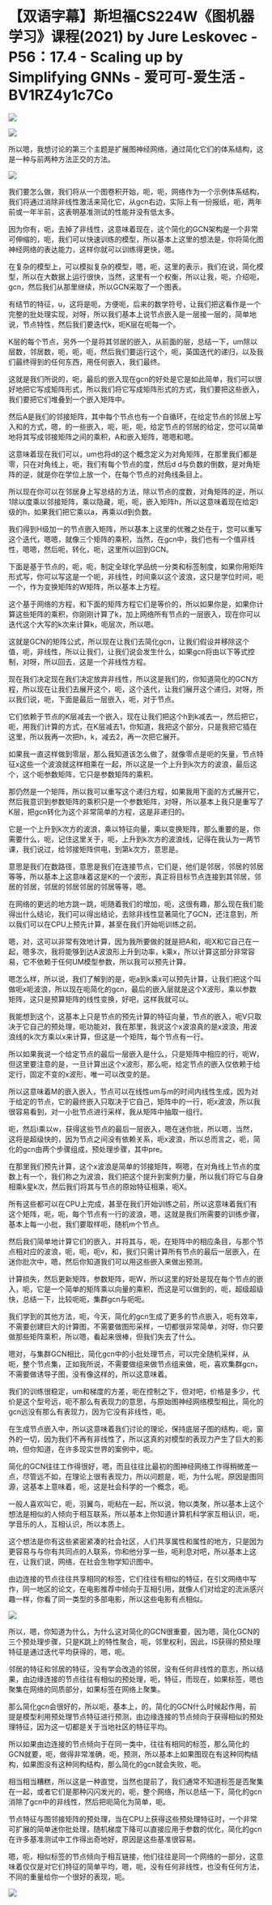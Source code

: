 # 【双语字幕】斯坦福CS224W《图机器学习》课程(2021) by Jure Leskovec - P56：17.4 - Scaling up by Simplifying GNNs - 爱可可-爱生活 - BV1RZ4y1c7Co

![](img/ed4dd762fdd0b596c1ad187270d358c2_0.png)

![](img/ed4dd762fdd0b596c1ad187270d358c2_1.png)

所以嗯，我想讨论的第三个主题是扩展图神经网络，通过简化它们的体系结构，这是一种与前两种方法正交的方法。



![](img/ed4dd762fdd0b596c1ad187270d358c2_3.png)

我们要怎么做，我们将从一个图卷积开始，呃，呃，网络作为一个示例体系结构，我们将通过消除非线性激活来简化它，从gcn右边，实际上有一份报纸，呃，两年前或一年半前，这表明基准测试的性能并没有低太多。

因为你有，呃，去掉了非线性，这意味着现在，这个简化的GCN架构是一个非常可伸缩的，呃，我们可以快速训练的模型，所以基本上这里的想法是，你将简化图神经网络的表达能力，这样你就可以训练得更快，嗯。

在复杂的模型上，可以模拟复杂的模型，嗯，呃，这里的表示，我们在说，简化模型，所以在大数据上运行很快，当然，这里有一个权衡，所以让我，呃，介绍呃，gcn，然后我们从那里继续，所以GCN采取了一个图表。

有结节的特征，u，这将是呃，方便呃，后来的数学符号，让我们把这看作是一个完整的批处理实现，对呀，所以我们基本上说节点嵌入是一层接一层的，简单地说，节点特性，然后我们要迭代k，呃K层在呃每一个。

K层的每个节点，另外一个是将其邻居的嵌入，从前面的层，总结一下，um除以层数，邻居数，呃，呃，呃，然后我们要运行这个，呃，英国迭代的递归，以及我们最终得到的任何东西，用任何嵌入，我们最终。

这就是我们所说的，呃，最后的嵌入现在gcn的好处是它是如此简单，我们可以很好地把它写成矩阵形式，所以我们将它写成矩阵形式的方式，我们要把这些嵌入，我们要把它们堆叠到一个嵌入矩阵中。

然后A是我们的邻接矩阵，其中每个节点也有一个自循环，在给定节点的邻居上写入和的方式，嗯，的一些嵌入，呃，呃，呃，给定节点的邻居的给定，您可以简单地将其写成邻接矩阵之间的乘积，A和嵌入矩阵，嗯嗯和嗯。

这意味着现在我们可以，um也将d的这个概念定义为对角矩阵，在那里我们都是零，只在对角线上，呃，我们有每个节点的度，然后d d与负数的倒数，是对角矩阵的逆，就是你在学位上放一个，在每个节点的对角线条目上。

所以现在你可以在邻居身上写总结的方法，除以节点的度数，对角矩阵的逆，所以1除以度乘以邻接矩阵，乘以隐藏，呃，呃，嵌入矩阵h，所以这意味着现在给定l级的h，如果我们把它乘以a，再乘以d到负数。

我们得到H级加一的节点嵌入矩阵，所以基本上这里的优雅之处在于，您可以重写这个迭代，嗯嗯，就像三个矩阵的乘积，当然，在gcn中，我们也有一个值非线性，嗯嗯，然后呃，转化，呃，这里所以回到GCN。

下面是基于节点的，呃，呃，制定全球化学品统一分类和标签制度，如果你用矩阵形式写，你可以写这是一个呃，非线性，时间乘以这个波浪，这只是学位时间，呃一个，作为变换矩阵的W矩阵，所以基本上方程。

这个基于网络的方程，和下面的矩阵方程它们是等价的，所以如果你是，如果你计算这些矩阵的乘积，你刚刚计算了k，加上网络所有节点的一层嵌入，现在你可以迭代这个大写的k次来计算k，呃层次，所以嗯。

这就是GCN的矩阵公式，所以现在让我们去简化gcn，让我们假设并移除这个值，呃，非线性，所以让我们，让我们说会发生什么，如果gcn将由以下等式控制，对呀，所以回去，这是一个非线性方程。

现在我们决定现在我们决定放弃非线性，所以这是我们的，你知道简化的GCN方程，所以现在让我们去展开这个，呃，这个迭代，让我们展开这个递归，对呀，所以我们说，呃，下面是最后一层嵌入，呃，对于节点。

它们依赖于节点的K层减去一个嵌入，现在让我们把这个h到k减去一，然后把它，呃，用我们计算的方式，在K层减去1，你知道，我把这个部分，只是我把它插在这里，所以我再一次把h，k，减去2，再一次把它展开。

如果我一直这样做到零层，那么我知道该怎么做了，就像零点是呃的矢量，节点特征x这些一个波浪就这样相乘在一起，所以这是一个上升到k次方的波浪，最后这个，这个呃参数矩阵，它只是参数矩阵的乘积。

那仍然是一个矩阵，所以我可以重写这个递归方程，如果我用下面的方式展开它，然后我意识到参数矩阵的乘积只是一个参数矩阵，对呀，所以基本上我只是重写了K层，把gcn转化为这个非常简单的方程，这是非递归的。

它是一个上升到k次方的波浪，乘以特征向量，乘以变换矩阵，那么重要的是，你需要什么，呃，记住这里关于，呃，上升到k次方的波浪线，记得在我认为一两节课，我们说过，给邻接矩阵供电，到第k次方，意思是。

意思是我们在数路径，意思是我们在连接节点，它们是，他们是邻居，邻居的邻居等等，所以基本上这意味着这是K的一个波形，真正将目标节点连接到其邻居，邻居的邻居，邻居的邻居邻居的邻居等等，嗯。

在网络的更远的地方跳一跳，呃随着我们的增加，呃，这很有趣，那么现在我们能得出什么结论，我们可以得出结论，去除非线性显著简化了GCN，还注意到，所以我们可以在CPU上预先计算，甚至在我们开始呃训练之前。

嗯，对，这可以非常有效地计算，因为我所要做的就是把A和，呃X和它自己在一起，嗯多次，我将能够到达A波浪形上升到功率，k乘x，所以计算这部分非常容易，它不依赖于任何UM模型参数，所以我可以预先计算。

嗯怎么样，所以说，我们了解到的是，呃a到k乘x可以预先计算，让我们把这个叫做呃x呃波浪，所以现在呃简化的gcn，最后的嵌入层就是这个X波形，乘以参数矩阵，这只是预算矩阵的线性变换，好吧，这样我就可以。

我能想到这个，这基本上只是节点的预先计算的特征向量，节点的嵌入，呃V只取决于它自己的预处理，呃功能对，我在那里，我说这个x波浪真的是x波浪，用波浪线的k次方乘以x来计算，但这是一个矩阵，每个节点有一行。

所以如果我说一个给定节点的最后一层嵌入是什么，只是矩阵中相应的行，呃W，但这里要注意的是，一旦计算出这个x波形，那么呃，给定节点的嵌入仅依赖于给定行，固定不变的x波形，唯一可以改变的是。

所以这意味着M的嵌入嵌入，节点可以在线性um与m的时间内线性生成，因为对于给定的节点，它的最终嵌入只取决于它自己，矩阵中的一行，呃x波浪，所以我很容易看到，对一小批节点进行采样，我从矩阵中抽取一组行。

呃，然后i乘以w，获得这些节点的最后一层嵌入，嗯在迷你批，所以嗯，当然，这将是超级快的，因为节点之间没有依赖关系，呃x波浪，所以总而言之，呃，简化的gcn由两个步骤组成，预处理步骤，其中pre。

在那里我们预先计算，这个x波浪是简单的邻接矩阵，啊嗯，在对角线上节点的度数上有一个，我们称之为波浪，我们把这个提升到案例力量，所以我们将它与自身相乘k星k次，然后我们将其与节点的原始特征相乘，呃X。

所有这些都可以在CPU上完成，甚至在我们开始训练之前，所以这意味着我们有这个矩阵，呃，呃，每个节点有一行的波浪，嗯，这就是我们所需要的训练步骤，基本上每一小批，我们要取样呃，随机m个节点。

然后我们简单地计算它们的嵌入，并将其与，呃，在矩阵中的相应条目，与那个节点相对应的波浪，呃，呃，呃v，和，我们只需计算所有节点的最后一层嵌入，在迷你批次中，嗯，然后你知道我们可以用这些嵌入来做出预测。

计算损失，然后更新矩阵，参数矩阵，呃W，所以这里的好处是现在每个节点的嵌入，呃，它是一个简单的矩阵乘以向量的乘积，而这是可以做到的，呃，超级超级快，总结一下，比较呃呃，集群gcn与呃呃。

我们学到的其他方法，呃，今天，简化的gcn生成了更多的节点嵌入，呃有效率，不需要创建巨大的计算图，不需要做图形采样，一切都很非常简单，对呀，你只要做那些矩阵乘积，所以嗯，看起来很棒，但我们失去了什么。

嗯对，与集群GCN相比，简化gcn中的小批处理节点，可以完全随机采样，从呃，整个节点集，正如我所说，不需要做组来做节点组来做，呃，喜欢集群gcn，不需要做诱导子图，没有像这样的，所以这意味着。

我们的训练很稳定，um和梯度的方差，呃在控制之下，但对吧，价格是多少，代价是这个型号远，呃不那么有表现力的意思，与原始图神经网络模型相比，简化的gcn远没有那么有表现力，因为它没有非线性，呃。

在生成节点嵌入中，所以这意味着我们讨论的理论，保持底层子图的结构，呃，窗外的一切，因为我们不再有非线性了，所以这真的对模型的表现力产生了巨大的影响，但你知道，在许多现实世界的案例中，呃。

简化的GCN往往工作得很好，嗯，而且往往比最初的图神经网络工作得稍微差一点，尽管远不如，在理论上很有表现力，所以问题是，呃，为什么呢，原因是图同源，这基本上意味着，呃，这是社会科学的一个概念，呃。

一般人喜欢叫它，呃，羽翼鸟，呃粘在一起，所以说，物以类聚，所以基本上这个想法是相似的人倾向于相互联系，所以基本上你知道计算机科学家互相认识，呃，学音乐的人，互相认识，所以本质上。

这个想法是你有这些紧密紧凑的社会社区，人们共享属性和属性的地方，只是因为更容易与与你有共同点的人联系，你和他分享一些，呃利息对吧，所以基本上这在，让我们说，网络，在社会生物学知识图中。

由边连接的节点往往共享相同的标签，它们往往有相似的特征，在引文网络中写作，同一地区的论文，在电影推荐中倾向于互相引用，就像人们对给定的流派感兴趣一样，你看了同一类型的多部电影，所以这些电影有点相似。



![](img/ed4dd762fdd0b596c1ad187270d358c2_5.png)

所以，嗯，你知道为什么，为什么这对简化的GCN很重要，因为嗯，简化GCN的三个预处理步骤，只是K跳上的特性聚合，呃，邻里权利，因此，IS获得的预处理特征是通过迭代平均获得的，嗯，呃。

邻居的特征和邻居的特征，没有学会改造的邻居，没有任何非线性的意志，所以结果，由边缘连接的节点往往有相似的预处理，呃，特征，而现在，如果标签，嗯也聚集在网络的同质部分，如果标签在网络上聚集。

那么简化gcn会很好的，所以呃，基本上，的，简化的GCN什么时候起作用，前提是模型利用预处理节点特征进行预测，由边缘连接的节点倾向于获得相似的预处理特征，因为这一切都是关于当地社区的特征平均。

所以如果由边连接的节点倾向于在同一类中，往往有相同的标签，那么简化的GCN就要，呃，做得非常准确，呃，预测，所以基本上如果图现在有这种同构结构，如果图没有这种同构结构，那么简化的gcn就会失败，呃。

相当相当糟糕，所以这是一种直觉，当然也提前了，我们通常不知道标签是否聚集在一起，或者它们是那种闪闪发光的，呃，整个网络，所以总结一下，简化的gcn消除了gcn中的非线性，然后把呃简化为简单，呃。

节点特征与图邻接矩阵的预处理，当在CPU上获得这些预处理特征时，一个非常可扩展的简单迷你批处理，随机梯度下降可以直接应用于参数的优化，简化的gcn在许多基准测试中工作得出奇地好，原因是这些基准很容易。

嗯，呃，相似标签的节点倾向于相互链接，他们往往是同一个网络的一部分，这意味着仅仅是对它们特征的简单平均，嗯，呃，没有任何非线性，也没有任何方法，不同的重量给你一个很好的表现，呃。



![](img/ed4dd762fdd0b596c1ad187270d358c2_7.png)